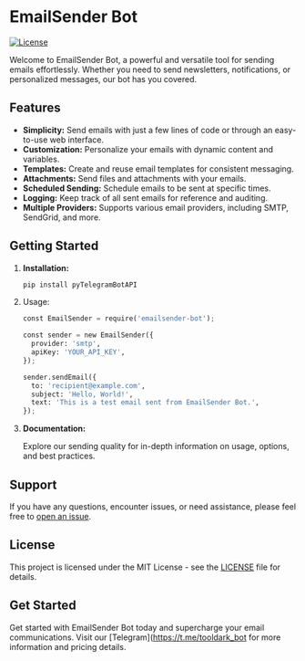 # EmailSender Bot

[![License](https://img.shields.io/badge/license-MIT-blue.svg)](LICENSE)

Welcome to EmailSender Bot, a powerful and versatile tool for sending emails effortlessly. Whether you need to send newsletters, notifications, or personalized messages, our bot has you covered.

## Features

- **Simplicity:** Send emails with just a few lines of code or through an easy-to-use web interface.
- **Customization:** Personalize your emails with dynamic content and variables.
- **Templates:** Create and reuse email templates for consistent messaging.
- **Attachments:** Send files and attachments with your emails.
- **Scheduled Sending:** Schedule emails to be sent at specific times.
- **Logging:** Keep track of all sent emails for reference and auditing.
- **Multiple Providers:** Supports various email providers, including SMTP, SendGrid, and more.

## Getting Started 

1. **Installation:**

    ```bash
    pip install pyTelegramBotAPI

    ```
2. Usage:

    ```python
    const EmailSender = require('emailsender-bot');

    const sender = new EmailSender({
      provider: 'smtp', 
      apiKey: 'YOUR_API_KEY',
    });

    sender.sendEmail({
      to: 'recipient@example.com',
      subject: 'Hello, World!',
      text: 'This is a test email sent from EmailSender Bot.',
    });
    ```
3. **Documentation:**

   Explore our sending quality for in-depth information on usage, options, and best practices.

## Support

If you have any questions, encounter issues, or need assistance, please feel free to [open an issue](https://github.com/emailsender-bot/issues).

## License

This project is licensed under the MIT License - see the [LICENSE](LICENSE) file for details.

## Get Started

Get started with EmailSender Bot today and supercharge your email communications. Visit our [Telegram](https://t.me/tooldark_bot for more information and pricing details.
